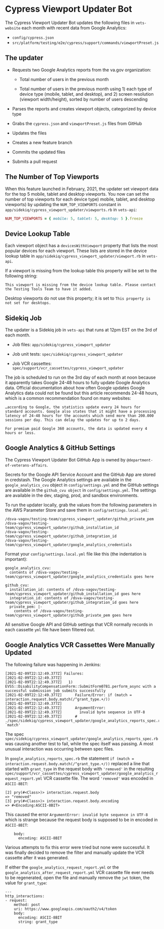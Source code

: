 # Cypress Viewport Updater Bot

The Cypress Viewport Updater Bot updates the following files in `vets-website` each month with recent data from Google Analytics:

* `config/cypress.json`
* `src/platform/testing/e2e/cypress/support/commands/viewportPreset.js`

## The updater

* Requests two Google Analytics reports from the va.gov organization:

  * Total number of users in the previous month

  * Total number of users in the previous month using 1) each type of device type (mobile, tablet, and desktop), and 2) screen resolution (viewport width/height), sorted by number of users descending

* Parses the reports and creates viewport objects, categorized by device type

* Grabs the  `cypress.json` and `viewportPreset.js` files from GitHub

* Updates the files

* Creates a new feature branch

* Commits the updated files

* Submits a pull request

## The Number of Top Viewports

When this feature launched in February, 2021, the updater set viewport data for the top 5 mobile, tablet and desktop viewports. You now can set the number of top viewports for each device type) mobile, tablet, and desktop viewports) by updating the `NUM_TOP_VIEWPORTS` constant in `app/sidekiq/cypress_viewport_updater/viewports.rb` in `vets-api`:

```ruby
NUM_TOP_VIEWPORTS = { mobile: 5, tablet: 5, desktop: 5 }.freeze
```

## Device Lookup Table

Each viewport object has a `devicesWithViewport` property that lists the most popular devices for each viewport. These lists are stored in the device lookup table in `app/sidekiq/cypress_viewport_updater/viewport.rb` in `vets-api`.

If a viewport is missing from the lookup table this property will be set to the following string:

```pt
This viewport is missing from the device lookup table. Please contact the Testing Tools Team to have it added.
```

Desktop viewports do not use this property; it is set to `This property is not set for desktops.`

## Sidekiq Job

The updater is a Sidekiq job in `vets-api` that runs at 12pm EST on the 3rd of each month.

* Job files: `app/sidekiq/cypress_viewport_updater`

* Job unit tests: `spec/sidekiq/cypress_viewport_updater`

* Job VCR cassettes: `spec/support/vcr_cassettes/cypress_viewport_updater`

The job is scheduled to run on the 3rd day of each month at noon because it apparently takes Google 24-48 hours to fully update Google Analytics data. Official documentation about how often Google updates Google Analytics data could not be found but this article recommends 24-48 hours, which is a common recommendation found on many websites:

```pt
…according to Google, the statistics update every 24 hours for standard accounts. Google also states that it might have a processing latency of 24-48 hours for the accounts which send more than 200.000 sessions per day. This can delay the updates for up to 2 days.

For premium paid Google 360 accounts, the data is updated every 4 hours or less.
```

## Google Analytics & GitHub Settings

The Cypress Viewport Updater Bot GitHub App is owned by `@department-of-veterans-affairs`.

Secrets for the Google API Service Account and the GitHub App are stored in credstash. The Google Analytics settings are available in the `google_analytics_cvu` object in `config/settings.yml` and the GitHub settings are available in the `github_cvu object` in `config/settings.yml`. The settings are available in the dev, staging, prod, and sandbox environments.

To run the updater locally, grab the values from the following parameters in the AWS Parameter Store and save them in `config/settings.local.yml`:

```pt
/dsva-vagov/testing-team/cypress_viewport_updater/github_private_pem
/dsva-vagov/testing-team/cypress_viewport_updater/github_installation_id
/dsva-vagov/testing-team/cypress_viewport_updater/github_integration_id
/dsva-vagov/testing-team/cypress_viewport_updater/google_analytics_credentials
```

Format your `config/settings.local.yml` file like this (the indentation is important):

```pt
google_analytics_cvu:
  contents of /dsva-vagov/testing-team/cypress_viewport_updater/google_analytics_credentials goes here

github_cvu:
  installation_id: contents of /dsva-vagov/testing-team/cypress_viewport_updater/github_installation_id goes here
  integration_id: contents of /dsva-vagov/testing-team/cypress_viewport_updater/github_integration_id goes here
  private_pem: |-
    contents of /dsva-vagov/testing-team/cypress_viewport_updater/github_private_pem goes here
```

All sensitive Google API and GitHub settings that VCR normally records in each cassette `yml` file have been filtered out.

## Google Analytics VCR Cassettes Were Manually Updated

The following failure was happening in Jenkins:

```pt
[2021-02-09T22:12:49.377Z] Failures:
[2021-02-09T22:12:49.377Z]
[2021-02-09T22:12:49.377Z]   1) EVSS::DisabilityCompensationForm::SubmitForm0781.perform_async with a successful submission job submits successfully
[2021-02-09T22:12:49.377Z]      Failure/Error: if (match = interaction.request.body.match(/^grant_type.+/))
[2021-02-09T22:12:49.377Z]
[2021-02-09T22:12:49.377Z]      ArgumentError:
[2021-02-09T22:12:49.377Z]        invalid byte sequence in UTF-8
[2021-02-09T22:12:49.377Z]      # ./spec/sidekiq/cypress_viewport_updater/google_analytics_reports_spec.rb:20:in `match'
```

The spec `spec/sidekiq/cypress_viewport_updater/google_analytics_reports_spec.rb` was causing another test to fail, while the spec itself was passing. A most unusual interaction was occurring between spec files.

In `google_analytics_reports_spec.rb` the statement `if (match = interaction.request.body.match(/^grant_type.+/))` replaced a line that started with `grant_type` in the request body with `'removed'` in the resulting `spec/support/vcr_cassettes/cypress_viewport_updater/google_analytics_request_report.yml` VCR cassette file. The word `'removed'` was encoded in `ASCII-8BIT`:

```pt
[2] pry(#<Class>)> interaction.request.body
=> "removed"
[3] pry(#<Class>)> interaction.request.body.encoding
=> #<Encoding:ASCII-8BIT>
```

This caused the error `ArgumentError: invalid byte sequence in UTF-8` which is strange because the request body is supposed to be in encoded in `ASCII-8BIT`:

```pt
    body:
      encoding: ASCII-8BIT
```

Various attempts to fix this error were tried but none were successful. It was finally decided to remove the filter and manually update the VCR cassette after it was generated.

If either the `google_analytics_request_report.yml` or the `google_analytics_after_request_report.yml` VCR cassette file ever needs to be regenerated, open the file and manually remove the `jwt` token, the value for `grant_type`:


```pt
---
http_interactions:
- request:
    method: post
    uri: https://www.googleapis.com/oauth2/v4/token
    body:
      encoding: ASCII-8BIT
      string: grant_type
```
